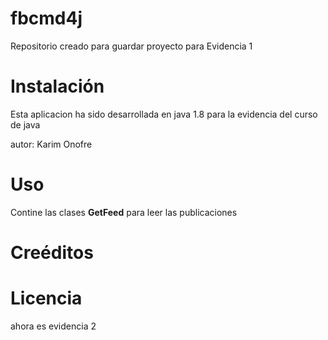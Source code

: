# fbcmd4j
Repositorio creado para guardar proyecto para Evidencia 1 

<h1>Instalación</h1>
Esta aplicacion ha sido desarrollada en java 1.8 para la evidencia del curso de java

autor: Karim Onofre
<h1>Uso</h1>

Contine las clases <b>GetFeed</b> para leer las publicaciones
<h1>Creéditos</h1>
<h1>Licencia</h1>

ahora es evidencia 2
